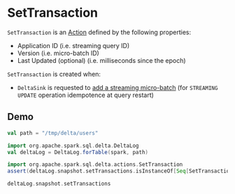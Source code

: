 # SetTransaction

`SetTransaction` is an [Action](Action.md) defined by the following properties:

* <span id="appId"> Application ID (i.e. streaming query ID)
* <span id="version"> Version (i.e. micro-batch ID)
* <span id="lastUpdated"> Last Updated (optional) (i.e. milliseconds since the epoch)

`SetTransaction` is created when:

* `DeltaSink` is requested to [add a streaming micro-batch](delta/DeltaSink.md#addBatch) (for `STREAMING UPDATE` operation idempotence at query restart)

## Demo

```scala
val path = "/tmp/delta/users"

import org.apache.spark.sql.delta.DeltaLog
val deltaLog = DeltaLog.forTable(spark, path)

import org.apache.spark.sql.delta.actions.SetTransaction
assert(deltaLog.snapshot.setTransactions.isInstanceOf[Seq[SetTransaction]])

deltaLog.snapshot.setTransactions
```
